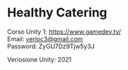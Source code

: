 # Healthy Catering



Corso Unity 1: https://www.gamedev.tv/ <br>
Email: verioc3@gmail.com<br>
Password: ZyGU7Dz9Tjw5y3J<br>

Veriosione Unity: 2021